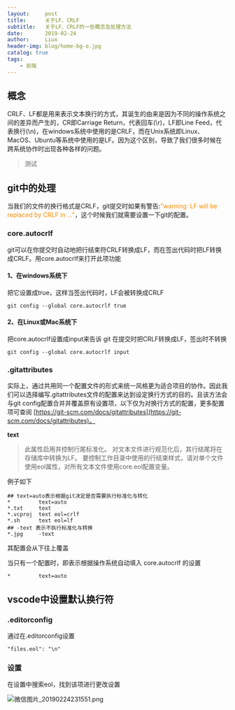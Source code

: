 ```yaml
---
layout:     post
title:      关于LF、CRLF
subtitle:   关于LF、CRLF的一些概念及处理方法
date:       2019-02-24
author:     Liux
header-img: blog/home-bg-o.jpg
catalog: true
tags:
    - 前端
---
```


## 概念

CRLF、LF都是用来表示文本换行的方式，其诞生的由来是因为不同的操作系统之间的差异而产生的，CR即Carriage Return，代表回车(\r)，LF即Line Feed，代表换行(\n)，在windows系统中使用的是CRLF，而在Unix系统即Linux、MacOS、Ubuntu等系统中使用的是LF。因为这个区别，导致了我们很多时候在跨系统协作时出现各种各样的问题。

> 测试

## git中的处理

当我们的文件的换行格式是CRLF，git提交时如果有警告:<font color=#fb8c00>"warning: LF will be replaced by CRLF in ..."</font>，这个时候我们就需要设置一下git的配置。

### core.autocrlf

git可以在你提交时自动地把行结束符CRLF转换成LF，而在签出代码时把LF转换成CRLF。用core.autocrlf来打开此项功能

#### 1、在windows系统下

把它设置成true，这样当签出代码时，LF会被转换成CRLF

```shell
git config --global core.autocrlf true
```

#### 2、在Linux或Mac系统下

把core.autocrlf设置成input来告诉 git 在提交时把CRLF转换成LF，签出时不转换

```shell
git config --global core.autocrlf input
```

### .gitattributes

实际上，通过共用同一个配置文件的形式来统一风格更为适合项目的协作。因此我们可以选择编写.gitattributes文件的配置来达到设定换行方式的目的。且该方法会与git config配置合并并覆盖原有设置项，以下仅为对换行方式的配置，更多配置项可查阅 [https://git-scm.com/docs/gitattributes](https://git-scm.com/docs/gitattributes)。

**text**

> 此属性启用并控制行尾标准化。
对文本文件进行规范化后，其行结尾将在存储库中转换为LF。
要控制工作目录中使用的行结束样式，请对单个文件使用eol属性，对所有文本文件使用core.eol配置变量。

例子如下

```shell
## text=auto表示根据git决定是否需要执行标准化与转化
*         text=auto
*.txt	  text
*.vcproj  text eol=crlf
*.sh	  text eol=lf
## -text 表示不执行标准化与转换
*.jpg	  -text 
```
其配置会从下往上覆盖

当只有一个配置时，即表示根据操作系统自动填入 core.autocrlf 的设置

```shell
*         text=auto
```

## vscode中设置默认换行符

### .editorconfig

通过在.editorconfig设置

```shell
"files.eol": "\n"
```

### 设置

在设置中搜索eol，找到该项进行更改设置

![微信图片_20190224231551.png](https://file.lxinr.top/2019/0224/1551021373242.png)
